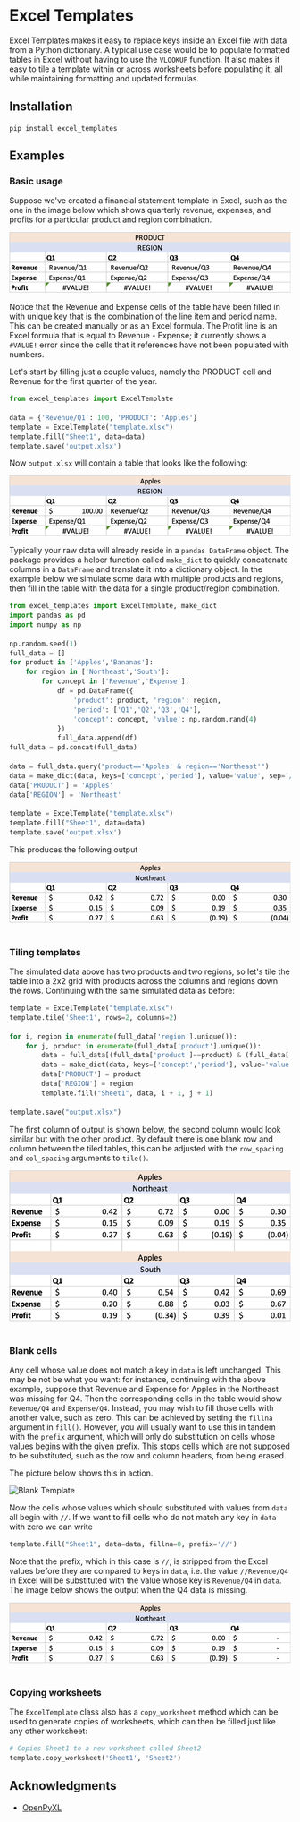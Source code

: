 # Excel Templates

Excel Templates makes it easy to replace keys inside an Excel file with data from a Python dictionary. A typical use case would be to populate formatted tables in Excel without having to use the `VLOOKUP` function. It also makes it easy to tile a template within or across worksheets before populating it, all while maintaining formatting and updated formulas.

## Installation
```
pip install excel_templates
```

## Examples

### Basic usage
Suppose we've created a financial statement template in Excel, such as the one in the image below which shows quarterly revenue, expenses, and profits for a particular product and region combination.

![Blank Template](https://github.com/abielr/excel-templates/blob/master/doc/images/template_blank.png)

Notice that the Revenue and Expense cells of the table have been filled in with unique key that is the combination of the line item and period name. This can be created manually or as an Excel formula. The Profit line is an Excel formula that is equal to Revenue - Expense; it currently shows a `#VALUE!` error since the cells that it references have not been populated with numbers.

Let's start by filling just a couple values, namely the PRODUCT cell and Revenue for the first quarter of the year.

```python
from excel_templates import ExcelTemplate

data = {'Revenue/Q1': 100, 'PRODUCT': 'Apples'}
template = ExcelTemplate("template.xlsx")
template.fill("Sheet1", data=data)
template.save('output.xlsx')
```

Now `output.xlsx` will contain a table that looks like the following:

![Template1](https://github.com/abielr/excel-templates/blob/master/doc/images/template1.png)

Typically your raw data will already reside in a `pandas DataFrame` object. The package provides a helper function called `make_dict` to quickly concatenate columns in a `DataFrame` and translate it into a dictionary object. In the example below we simulate some data with multiple products and regions, then fill in the table with the data for a single product/region combination.

```python
from excel_templates import ExcelTemplate, make_dict
import pandas as pd
import numpy as np

np.random.seed(1)
full_data = []
for product in ['Apples','Bananas']:
    for region in ['Northeast','South']:
        for concept in ['Revenue','Expense']:
            df = pd.DataFrame({
                'product': product, 'region': region, 
                'period': ['Q1','Q2','Q3','Q4'],
                'concept': concept, 'value': np.random.rand(4)
            })
            full_data.append(df)
full_data = pd.concat(full_data)

data = full_data.query("product=='Apples' & region=='Northeast'")
data = make_dict(data, keys=['concept','period'], value='value', sep='/')
data['PRODUCT'] = 'Apples'
data['REGION'] = 'Northeast'

template = ExcelTemplate("template.xlsx")
template.fill("Sheet1", data=data)
template.save('output.xlsx')
```

This produces the following output

![Template2](https://github.com/abielr/excel-templates/blob/master/doc/images/template2.png) <br/><br/>

### Tiling templates
The simulated data above has two products and two regions, so let's tile the table into a 2x2 grid with products across the columns and regions down the rows. Continuing with the same simulated data as before:

```python
template = ExcelTemplate("template.xlsx")
template.tile('Sheet1', rows=2, columns=2)

for i, region in enumerate(full_data['region'].unique()):
    for j, product in enumerate(full_data['product'].unique()):
        data = full_data[(full_data['product']==product) & (full_data['region']==region)]
        data = make_dict(data, keys=['concept','period'], value='value', sep='/')
        data['PRODUCT'] = product
        data['REGION'] = region
        template.fill("Sheet1", data, i + 1, j + 1)

template.save("output.xlsx")

```

The first column of output is shown below, the second column would look similar but with the other product. By default there is one blank row and column between the tiled tables, this can be adjusted with the `row_spacing` and `col_spacing` arguments to `tile()`.

![Template3](https://github.com/abielr/excel-templates/blob/master/doc/images/template3.png) <br/><br/>

### Blank cells

Any cell whose value does not match a key in `data` is left unchanged. This may be not be what you want: for instance, continuing with the above example, suppose that Revenue and Expense for Apples in the Northeast was missing for Q4. Then the corresponding cells in the table would show `Revenue/Q4` and `Expense/Q4`. Instead, you may wish to fill those cells with another value, such as zero. This can be achieved by setting the `fillna` argument in `fill()`. However, you will usually want to use this in tandem with the `prefix` argument, which will only do substitution on cells whose values begins with the given prefix. This stops cells which are not supposed to be substituted, such as the row and column headers, from being erased.

The picture below shows this in action.

![Blank Template](https://github.com/abielr/excel-templates/doc/images/template_blank2.png)

Now the cells whose values which should substituted with values from `data` all begin with `//`. If we want to fill cells who do not match any key in `data` with zero we can write

```python
template.fill("Sheet1", data=data, fillna=0, prefix='//')
```

Note that the prefix, which in this case is `//`, is stripped from the Excel values before they are compared to keys in `data`, i.e. the value `//Revenue/Q4` in Excel will be substituted with the value whose key is `Revenue/Q4` in `data`. The image below shows the output when the Q4 data is missing.

![Filled Template](https://github.com/abielr/excel-templates/blob/master/doc/images/template_filled.png) <br/><br/>

### Copying worksheets

The `ExcelTemplate` class also has a `copy_worksheet` method which can be used to generate copies of worksheets, which can then be filled just like any other worksheet:

```python
# Copies Sheet1 to a new worksheet called Sheet2
template.copy_worksheet('Sheet1', 'Sheet2')
```

## Acknowledgments

* [OpenPyXL](https://openpyxl.readthedocs.io/en/stable/)